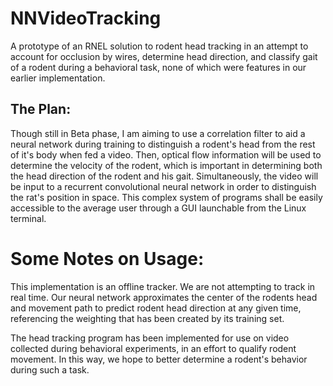 # NNVideoTracking

A prototype of an RNEL solution to rodent head tracking in an attempt to account for occlusion by wires, determine head direction, and classify gait of a rodent during a behavioral task, none of which were features in our earlier implementation.

## The Plan:

Though still in Beta phase, I am aiming to use a correlation filter to aid a neural network during training to distinguish a rodent's head from the rest of it's body when fed a video. Then, optical flow information will be used to determine the velocity of the rodent, which is important in determining both the head direction of the rodent and his gait. Simultaneously, the video will be input to a recurrent convolutional neural network in order to distinguish the rat's position in space. This complex system of programs shall be easily accessible to the average user through a GUI launchable from the Linux terminal.

# Some Notes on Usage:

This implementation is an offline tracker. We are not attempting to track in real time. Our neural network approximates the center of the rodents head and movement path to predict rodent head direction at any given time, referencing the weighting that has been created by its training set.

The head tracking program has been implemented for use on video collected during behavioral experiments, in an effort to qualify rodent movement. In this way, we hope to better determine a rodent's behavior during such a task.
